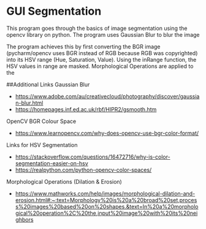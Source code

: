 # GUI Segmentation

This program goes through the basics of image segmentation using the opencv library on python. The program uses Gaussian Blur to blur the image

The program achieves this by first converting the BGR image (pycharm/opencv uses BGR instead of RGB because RGB was copyrighted) into its HSV range (Hue, Saturation, Value). Using the inRange function, the HSV values in range are masked. Morphological Operations are applied to the 

##Additional Links
Gaussian Blur
* https://www.adobe.com/au/creativecloud/photography/discover/gaussian-blur.html
* https://homepages.inf.ed.ac.uk/rbf/HIPR2/gsmooth.htm

OpenCV BGR Colour Space
* https://www.learnopencv.com/why-does-opencv-use-bgr-color-format/

Links for HSV Segmentation
* https://stackoverflow.com/questions/16472716/why-is-color-segmentation-easier-on-hsv
* https://realpython.com/python-opencv-color-spaces/

Morphological Operations (Dilation & Erosion)
* https://www.mathworks.com/help/images/morphological-dilation-and-erosion.html#:~:text=Morphology%20is%20a%20broad%20set,process%20images%20based%20on%20shapes.&text=In%20a%20morphological%20operation%2C%20the,input%20image%20with%20its%20neighbors
